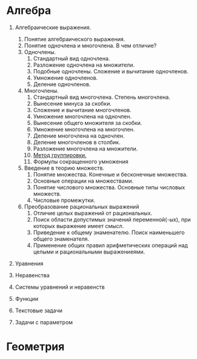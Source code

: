 # Алгебра
1. Алгебраические выражения.
	1. Понятие алгебраического выражения.
	2. Понятие одночлена и многочлена. В чем отличие?
	3. Одночлены.
		1. Стандартный вид одночлена.
		2. Разложение одночлена на множители.
		3. Подобные одночлены. Сложение и вычитание одночленов.
		4. Умножение одночленов.
		5. Деление одночленов.
	4. Многочлены.
		1. Стандартный вид многочлена. Степень многочлена.
		2. Вынесение минуса за скобки.
		3. Сложение и вычитание многочленов.
		4. Умножение многочлена на одночлен.
		5. Вынесение общего множителя за скобки.
		6. Умножение многочлена на многочлен.
		7. Деление многочлена на одночлен.
		8. Деление многочленов в столбик.
		9. Разложение многочлена на множители.
		10. [Метод группировки.](./group-method.md)
		11. Формулы сокращенного умножения
	5. Введение в теорию множеств.
		1. Понятие множества. Конечные и бесконечные множества.
		2. Основные операции на множествами.
		3. Понятие числового множества. Основные типы числовых множеств.
		4. Числовые промежутки.
	6. Преобразование рациональных выражений
		1. Отличие целых выражений от рациональных.
		2. Поиск области допустимых значений переменной(-ых), при которых выражение имеет смысл.
		3. Приведение к общему знаменателю. Поиск наименьшего общего знаменателя.
		4. Применение общих правил арифметических операций над целыми и рациональными выражениеями.

2. Уравнения
3. Неравенства
4. Системы уравнений и неравенств
5. Функции
6. Текстовые задачи
7. Задачи с параметром

# Геометрия
